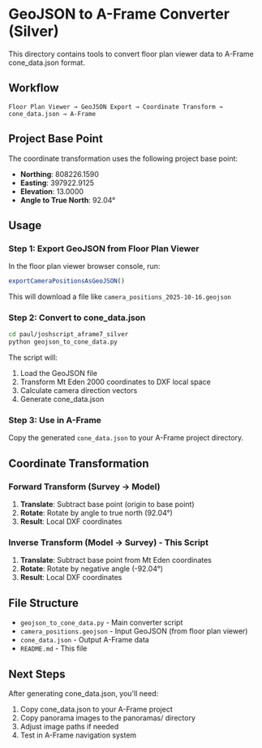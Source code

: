 # GeoJSON to A-Frame Converter (Silver)

This directory contains tools to convert floor plan viewer data to A-Frame cone_data.json format.

## Workflow

```
Floor Plan Viewer → GeoJSON Export → Coordinate Transform → cone_data.json → A-Frame
```

## Project Base Point

The coordinate transformation uses the following project base point:

- **Northing**: 808226.1590
- **Easting**: 397922.9125
- **Elevation**: 13.0000
- **Angle to True North**: 92.04°

## Usage

### Step 1: Export GeoJSON from Floor Plan Viewer

In the floor plan viewer browser console, run:

```javascript
exportCameraPositionsAsGeoJSON()
```

This will download a file like `camera_positions_2025-10-16.geojson`

### Step 2: Convert to cone_data.json

```bash
cd paul/joshscript_aframe7_silver
python geojson_to_cone_data.py
```

The script will:
1. Load the GeoJSON file
2. Transform Mt Eden 2000 coordinates to DXF local space
3. Calculate camera direction vectors
4. Generate cone_data.json

### Step 3: Use in A-Frame

Copy the generated `cone_data.json` to your A-Frame project directory.

## Coordinate Transformation

### Forward Transform (Survey → Model)
1. **Translate**: Subtract base point (origin to base point)
2. **Rotate**: Rotate by angle to true north (92.04°)
3. **Result**: Local DXF coordinates

### Inverse Transform (Model → Survey) - This Script
1. **Translate**: Subtract base point from Mt Eden coordinates
2. **Rotate**: Rotate by negative angle (-92.04°)
3. **Result**: Local DXF coordinates

## File Structure

- `geojson_to_cone_data.py` - Main converter script
- `camera_positions.geojson` - Input GeoJSON (from floor plan viewer)
- `cone_data.json` - Output A-Frame data
- `README.md` - This file

## Next Steps

After generating cone_data.json, you'll need:
1. Copy cone_data.json to your A-Frame project
2. Copy panorama images to the panoramas/ directory
3. Adjust image paths if needed
4. Test in A-Frame navigation system


